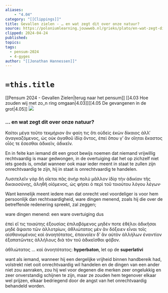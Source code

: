 ```yaml
---
aliases:
    - "4.04"
category: "[[Clippings]]"
title: Gevallen zielen - … en wat zegt dit over onze natuur?
source: https://poloniumlearning.jouwweb.nl/grieks/plato/en-wat-zegt-dit-over-onze-natuur
clipped: 2024-04-24
published:
topics:
tags:
  - pensum-2024
  - 4-gyges
author: "[[Jonathan Hannessen]]"
---
```

# `=this.title`

[[Pensum 2024 - Gevallen Zielen|terug naar het pensum]]
[[4.03 Hoe zouden wij met zo_n ring omgaan|4.03]][[4.05 De gevangenen in de grot|4.05]]
 [![](https://primary.jwwb.nl/public/z/z/j/temp-srmwdybokmzhdiosysoa/63e436f1-c61b-42b4-a4ad-00f870e10a93.gif?enable-io=true&enable=upscale&crop=480%2C60%2Cx0%2Cy20%2Csafe&width=313&height=39)](https://poloniumlearning.jouwweb.nl/grieks/plato)

### … en wat zegt dit over onze natuur?

Καίτοι μέγα τοῦτο τεκμήριον ἂν φαίη τις ὅτι οὐδεὶς ἑκὼν δίκαιος ἀλλ’ ἀναγκαζόμενος, ὡς οὐκ ἀγαθοῦ ἰδίᾳ ὄντος, ἐπεὶ ὅπου γ’ ἂν οἴηται ἕκαστος οἷός τε ἔσεσθαι ἀδικεῖν, ἀδικεῖν.

En in feite kan iemand dit een groot bewijs noemen dat niemand vrijwillig rechtvaardig is maar gedwongen, in de overtuiging dat het <rechtvaardig zijn> op zichzelf niet iets goeds is, omdat wanneer ook maar ieder meent in staat te zullen zijn onrechtvaardig te zijn, hij in staat is onrechtvaardig te handelen.

Λυσιτελεῖν γὰρ δὴ οἴεται πᾶς ἀνὴρ πολὺ μᾶλλον ἰδίᾳ τὴν ἀδικίαν τῆς δικαιοσύνης, ἀληθῆ οἰόμενος, ὡς φήσει ὁ περὶ τοῦ τοιούτου λόγου λέγων·

Want kennelijk meent iedere man dat onrecht veel voordeliger is voor hem persoonlijk dan rechtvaardigheid, ware dingen menend, zoals hij die over de betreffende redenering spreekt, zal zeggen;

ware dingen menend: een ware overtuiging dus

ἐπεὶ εἴ τις τοιαύτης ἐξουσίας ἐπιλαβόμενος μηδέν ποτε ἐθέλοι ἀδικῆσαι μηδὲ ἅψαιτο τῶν ἀλλοτρίων, ἀθλιώτατος μὲν ἂν δόξειεν εἶναι τοῖς αἰσθανομένοις καὶ ἀνοητότατος, ἐπαινοῖεν δ’ ἂν αὐτὸν ἀλλήλων ἐναντίον ἐξαπατῶντες ἀλλήλους διὰ τὸν τοῦ ἀδικεῖσθαι φόβον.

ἀθλιώτατος … καὶ ἀνοητότατος: **hyperbaton**, let op de **superlativi**

want als iemand, wanneer hij een dergelijke vrijheid binnen handbereik had, volstrekt niet ooit onrechtvaardig wil handelen en de dingen van een ander niet zou aanraken, zou hij wel voor degenen die <dat> merken zeer ongelukkig en zeer onverstandig schijnen te zijn, maar ze zouden hem tegenover elkaar wel prijzen, elkaar bedriegend door de angst van het onrechtvaardig behandeld worden.
